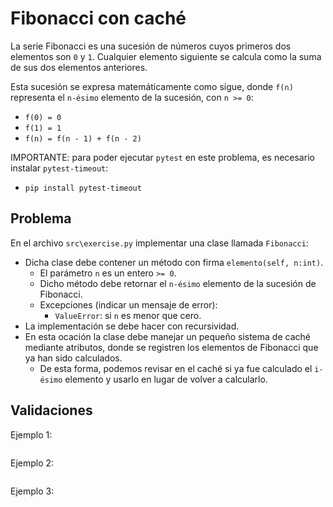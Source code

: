 Fibonacci con caché
========================

La serie Fibonacci es una sucesión de números cuyos primeros dos elementos
son `0` y `1`. Cualquier elemento siguiente se calcula como la suma de sus
dos elementos anteriores.

Esta sucesión se expresa matemáticamente como sigue, donde `f(n)` representa
el `n-ésimo` elemento de la sucesión, con `n >= 0`:

* `f(0) = 0`
* `f(1) = 1`
* `f(n) = f(n - 1) + f(n - 2)`

IMPORTANTE: para poder ejecutar `pytest` en este problema, es necesario instalar `pytest-timeout`:
* `pip install pytest-timeout`

Problema
--------

En el archivo `src\exercise.py` implementar una clase llamada `Fibonacci`:

* Dicha clase debe contener un método con firma `elemento(self, n:int)`.
    * El parámetro `n` es un entero `>= 0`.
    * Dicho método debe retornar el `n-ésimo` elemento de la sucesión 
    de Fibonacci.
    * Excepciones (indicar un mensaje de error):
        * `ValueError`: si `n` es menor que cero.
* La implementación se debe hacer con recursividad.
* En esta ocación la clase debe manejar un pequeño sistema de caché mediante atributos, donde se registren los elementos de Fibonacci que ya han sido calculados.
    * De esta forma, podemos revisar en el caché si ya fue calculado el 
    `i-ésimo` elemento y usarlo en lugar de volver a calcularlo.


Validaciones
------------

Ejemplo 1:
```python

```

Ejemplo 2:
```python

```

Ejemplo 3:
```python

```
